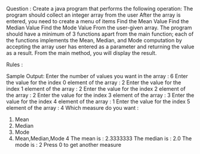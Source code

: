 Question :
Create a java program that performs the following operation:
The program should collect an integer array from the user
After the array is entered, you need to create a menu of items
Find the Mean Value
Find the Median Value
Find the Mode Value
From the user-given array.
The program should have a minimum of 3 functions apart from the main function; each of the functions implements the Mean, Median, and Mode computation by accepting the array user has entered as a parameter and returning the value as a result. From the main method, you will display the result.

Rules : 

Sample Output:
Enter the number of values you want in the array : 
6
Enter the value for the index 0 element of the array :
2
Enter the value for the index 1 element of the array :
2
Enter the value for the index 2 element of the array :
2
Enter the value for the index 3 element of the array :
3
Enter the value for the index 4 element of the array :
1
Enter the value for the index 5 element of the array :
4
Which measure do you want :
 1. Mean
 2. Median
 3. Mode
 4. Mean,Median,Mode
4
The mean is : 2.3333333
 The median is : 2.0
 The mode is : 2
Press 0 to get another measure

